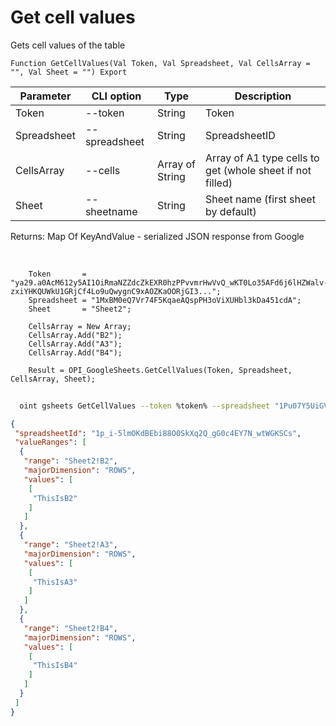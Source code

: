 ﻿---
sidebar_position: 3
---

# Get cell values
 Gets cell values of the table



`Function GetCellValues(Val Token, Val Spreadsheet, Val CellsArray = "", Val Sheet = "") Export`

  | Parameter | CLI option | Type | Description |
  |-|-|-|-|
  | Token | --token | String | Token |
  | Spreadsheet | --spreadsheet | String | SpreadsheetID |
  | CellsArray | --cells | Array of String | Array of A1 type cells to get (whole sheet if not filled) |
  | Sheet | --sheetname | String | Sheet name (first sheet by default) |

  
  Returns:  Map Of KeyAndValue - serialized JSON response from Google

<br/>




```bsl title="Code example"
    Token       = "ya29.a0AcM612y5AI1OiRmaNZZdcZkEXR0hzPPvvmrHwVvQ_wKT0Lo35AFd6j6lHZWalv-zxiYHKQUWkU1GRjCf4Lo9uQwygnC9xAOZKaOORjGI3...";
    Spreadsheet = "1MxBM0eQ7Vr74F5KqaeAQspPH3oViXUHbl3kDa451cdA";
    Sheet       = "Sheet2";

    CellsArray = New Array;
    CellsArray.Add("B2");
    CellsArray.Add("A3");
    CellsArray.Add("B4");

    Result = OPI_GoogleSheets.GetCellValues(Token, Spreadsheet, CellsArray, Sheet);
```



```sh title="CLI command example"
    
  oint gsheets GetCellValues --token %token% --spreadsheet "1Pu07Y5UiGVfW4fqfP7tcSQtdSX_2wdm2Ih23zlxJJwc" --cells %cells% --sheetname "Sheet2"

```

```json title="Result"
{
 "spreadsheetId": "1p_i-5lmOKdBEbi88O0SkXq2Q_gG0c4EY7N_wtWGKSCs",
 "valueRanges": [
  {
   "range": "Sheet2!B2",
   "majorDimension": "ROWS",
   "values": [
    [
     "ThisIsB2"
    ]
   ]
  },
  {
   "range": "Sheet2!A3",
   "majorDimension": "ROWS",
   "values": [
    [
     "ThisIsA3"
    ]
   ]
  },
  {
   "range": "Sheet2!B4",
   "majorDimension": "ROWS",
   "values": [
    [
     "ThisIsB4"
    ]
   ]
  }
 ]
}
```
